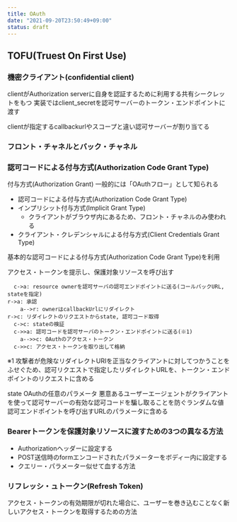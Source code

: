 ```yaml
---
title: OAuth
date: "2021-09-20T23:50:49+09:00"
status: draft
---
```


## TOFU(Truest On First Use)

### 機密クライアント(confidential client)

clientがAuthorization serverに自身を認証するために利用する共有シークレットをもつ
実装ではclient_secretを認可サーバーのトークン・エンドポイントに渡す

clientが指定するcallbackurlやスコープと違い認可サーバーが割り当てる

### フロント・チャネルとバック・チャネル

### 認可コードによる付与方式(Authorization Code Grant Type)

付与方式(Authorization Grant)
一般的には「OAuthフロー」として知られる

- 認可コードによる付与方式(Authorization Code Grant Type)
- インプリシット付与方式(Implicit Grant Type)
  - クライアントがブラウザ内にあるため、フロント・チャネルのみ使われる
- クライアント・クレデンシャルによる付与方式(Client Credentials Grant Type)

基本的な認可コードによる付与方式(Authorization Code Grant Type)を利用

アクセス・トークンを提示し、保護対象リソースを呼び出す

```mermaid
  c->a: resource ownerを認可サーバの認可エンドポイントに送る(コールバックURL, stateを指定)
r->a: 承認
    a-->r: ownerはcallbackUrlにリダイレクト
r->c: リダイレクトのリクエストからstate, 認可コード取得
  c->c: stateの検証
  c->>a: 認可コードを認可サーバのトークン・エンドポイントに送る(※1)
    a-->>c: OAuthのアクセス・トークン
  c->>c: アクセス・トークンを取り出して格納
```

※1
攻撃者が危険なリダイレクトURIを正当なクライアントに対してつかうことをふせぐため、認可リクエストで指定したリダイレクトURLを、トークン・エンドポイントのリクエストに含める

state
OAuthの任意のパラメータ
悪意あるユーザーエージェントがクライアントを使って認可サーバーの有効な認可コードを騙し取ることを防ぐランダムな値
認可エンドポイントを呼び出すURLのパラメータに含める

### Bearerトークンを保護対象リソースに渡すための3つの異なる方法

- Authorizationヘッダーに設定する
- POST送信時のformエンコードされたパラメーターをボディー内に設定する
- クエリー・パラメーター似せて血する方法

### リフレッシ・ュトークン(Refresh Token)

アクセス・トークンの有効期限が切れた場合に、ユーザーを巻き込むことなく新しいアクセス・トークンを取得するための方法
